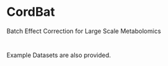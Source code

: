# CordBat
Batch Effect Correction for Large Scale Metabolomics
#

Example Datasets are also provided.
